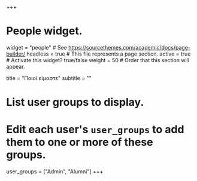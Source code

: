 +++
# People widget.
widget = "people"  # See https://sourcethemes.com/academic/docs/page-builder/
headless = true  # This file represents a page section.
active = true  # Activate this widget? true/false
weight = 50  # Order that this section will appear.

title = "Ποιοί είμαστε"
subtitle = ""

# List user groups to display.
#   Edit each user's `user_groups` to add them to one or more of these groups.
user_groups = ["Admin",
               "Alumni"]
+++


